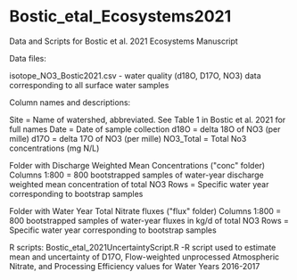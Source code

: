 # Bostic_etal_Ecosystems2021
Data and Scripts for Bostic et al. 2021 Ecosystems Manuscript

Data files:

isotope_NO3_Bostic2021.csv - water quality (d18O, D17O, NO3) data corresponding to all surface water samples


Column names and descriptions:

Site = Name of watershed, abbreviated. See Table 1 in Bostic et al. 2021 for full names
Date = Date of sample collection
d18O = delta 18O of NO3 (per mille)
d17O = delta 17O of NO3 (per mille)
NO3_Total = Total No3 concentrations (mg N/L)

Folder with Discharge Weighted Mean Concentrations ("conc" folder)
Columns 1:800 = 800 bootstrapped samples of water-year discharge weighted mean concentration of total NO3
Rows = Specific water year corresponding to bootstrap samples

Folder with Water Year Total Nitrate fluxes ("flux" folder)
Columns 1:800 = 800 bootstrapped samples of water-year fluxes in kg/d of total NO3
Rows = Specific water year corresponding to bootstrap samples


R scripts:
Bostic_etal_2021UncertaintyScript.R
-R script used to estimate mean and uncertainty of D17O, Flow-weighted unprocessed Atmospheric Nitrate, and Processing Efficiency 
values for Water Years 2016-2017
